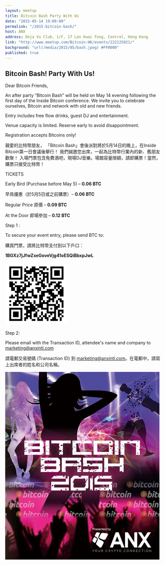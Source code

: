 ```yaml
---
layout: meetup
title: Bitcoin Bash Party With Us
date: "2015-05-14 19:00:00"
permalink: "/2015-bitcoin-bash/"
host: ANX
address: Deja Vu Club, 1/F, 17 Lan Kwai Fong, Central, Hong Kong
link: "http://www.meetup.com/Bitcoin-HK/events/222125821/"
background: "url(/media/2015/05/bash.jpeg) #FF0000"
published: true
---
```


## Bitcoin Bash! Party With Us!

Dear Bitcoin Friends,

An after party “Bitcoin Bash” will be held on May 14 evening following the first day of the Inside Bitcoin conference.  We invite you to celebrate ourselves, Bitcoin and network with old and new friends.

Entry includes free flow drinks, guest DJ and entertainment. 

Venue capacity is limited.  Reserve early to avoid disappointment. 

Registration accepts Bitcoins only!

親愛的比特幣朋友，
「Bitcoin Bash」會後派對將於5月14日的晚上，在Inside Bitcoin第一日會議後舉行！ 我們誠邀您出席，一起為比特幣行業內的新、舊朋友歡聚！ 
入場門票包含免費酒吧，現場DJ音樂。場館容量限額，請即購票！當然，購票只接受比特幣！

TICKETS 

Early Bird (Purchase before May 5) – **0.06 BTC**

早鳥優惠（於5月5日或之前購票）– **0.06 BTC**

Regular Price 原價 – **0.09 BTC**

At the Door 即場參加 – **0.12 BTC**

Step 1 :

To secure your event entry, please send BTC to:

購買門票，請將比特幣支付到以下戶口： 

**1BGXz7jJfwZxeGoveVjg41oESQiBbxpJwL**

![QR Code](/media/2015/05/qr.jpeg)

Step 2:

Please email with the Transaction ID, attendee's name and company to marketing@anxintl.com 

請電郵交易號碼 (Transaction ID) 到 marketing@anxintl.com。在電郵中，請寫上出席者的姓名和公司名稱。 

![Bitcoin Bash](/media/2015/05/bash.jpeg)


